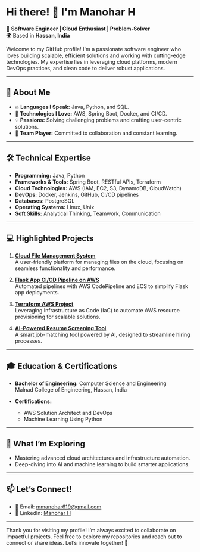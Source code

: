# Hi there! 👋 I'm Manohar H  

🎯 **Software Engineer | Cloud Enthusiast | Problem-Solver**  
🌍 Based in **Hassan, India**  

Welcome to my GitHub profile! I'm a passionate software engineer who loves building scalable, efficient solutions and working with cutting-edge technologies. My expertise lies in leveraging cloud platforms, modern DevOps practices, and clean code to deliver robust applications.  

---

## 🌟 **About Me**  

- 🔥 **Languages I Speak:** Java, Python, and SQL.  
- 🚀 **Technologies I Love:** AWS, Spring Boot, Docker, and CI/CD.  
- 💡 **Passions:** Solving challenging problems and crafting user-centric solutions.  
- 🤝 **Team Player:** Committed to collaboration and constant learning.  

---

## 🛠️ **Technical Expertise**  

- **Programming:** Java, Python  
- **Frameworks & Tools:** Spring Boot, RESTful APIs, Terraform  
- **Cloud Technologies:** AWS (IAM, EC2, S3, DynamoDB, CloudWatch)  
- **DevOps:** Docker, Jenkins, GitHub, CI/CD pipelines  
- **Databases:** PostgreSQL  
- **Operating Systems:** Linux, Unix  
- **Soft Skills:** Analytical Thinking, Teamwork, Communication  

---

## 💻 **Highlighted Projects**  

1. **[Cloud File Management System](https://github.com/m-manu619/Cloud_File_Management_System)**  
   A user-friendly platform for managing files on the cloud, focusing on seamless functionality and performance.  

2. **[Flask App CI/CD Pipeline on AWS](https://github.com/m-manu619/Flask-App-CI-CD-Pipeline-on-AWS-using-CodePipeline-ECS-and-Docker)**  
   Automated pipelines with AWS CodePipeline and ECS to simplify Flask app deployments.  

3. **[Terraform AWS Project](https://github.com/m-manu619/terraform-aws-project)**  
   Leveraging Infrastructure as Code (IaC) to automate AWS resource provisioning for scalable solutions.  

4. **[AI-Powered Resume Screening Tool](https://github.com/m-manu619/AI-Powered-Resume-Screening-and-Job-Matching-Tool)**  
   A smart job-matching tool powered by AI, designed to streamline hiring processes.  

---

## 🎓 **Education & Certifications**  

- **Bachelor of Engineering:** Computer Science and Engineering  
  Malnad College of Engineering, Hassan, India 

- **Certifications:**  
  - AWS Solution Architect and DevOps  
  - Machine Learning Using Python  

---

## 🌱 **What I’m Exploring**  

- Mastering advanced cloud architectures and infrastructure automation.  
- Deep-diving into AI and machine learning to build smarter applications.  

---

## 📫 **Let’s Connect!**  

- 📧 Email: [mmanohar619@gmail.com](mailto:mmanohar619@gmail.com)  
- 💼 LinkedIn: [Manohar H](https://www.linkedin.com/in/manohar-h)  

---

Thank you for visiting my profile! I’m always excited to collaborate on impactful projects. Feel free to explore my repositories and reach out to connect or share ideas. Let’s innovate together! 🚀  
